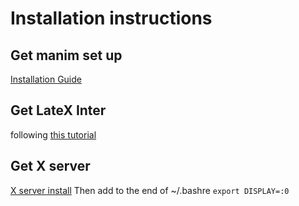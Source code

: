 # Installation instructions

## Get manim set up

[Installation Guide](https://docs.manim.community/en/stable/installation/linux.html)

## Get LateX Inter

following [this tutorial](https://nathanielbd.github.io/posts/manim-in-wsl-with-data/)

## Get X server

[X server install](https://sourceforge.net/projects/xming/)
Then add to the end of ~/.bashre `export DISPLAY=:0`
